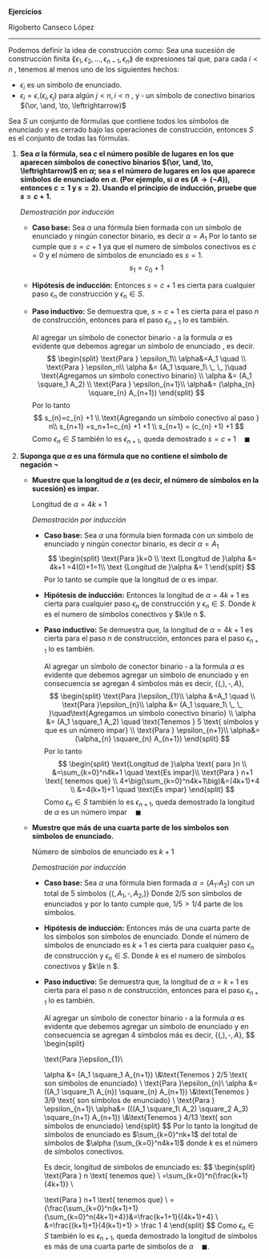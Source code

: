 **Ejercicios**

Rigoberto Canseco López

***

Podemos definir la idea de construcción como: Sea una sucesión de construcción finita $\lang \epsilon_1, \epsilon_2, ..., \epsilon_{n-1}, \epsilon_n \rang$ de expresiones tal que, para cada $i < n$ , tenemos al menos uno de los siguientes hechos:

* $\epsilon_i$ es un símbolo de enunciado.
* $\epsilon_i=\epsilon_\square(\epsilon_i,\epsilon_j)$ para algún $j <n, i<n$ , y $\square$ un símbolo de conectivo binarios $(\or, \and, \to, \leftrightarrow)$   

Sea $S$ un conjunto de fórmulas que contiene todos los símbolos de enunciado y es cerrado bajo las operaciones de construcción, entonces $S$ es el conjunto de todas las fórmulas.

1. **Sea $\alpha$ la fórmula, sea $c$ el número posible de lugares en los que aparecen símbolos de conectivo binarios $(\or, \and, \to, \leftrightarrow)$ en $\alpha$; sea $s$ el número de lugares en los que aparece símbolos de enunciado en $\alpha$. (Por ejemplo, si $\alpha$ es $(A\to(\neg A))$, entonces $c=1$ y $s=2)$. Usando el principio de inducción, pruebe que $s=c+1$.**

   *Demostración por inducción*

   * **Caso base:** Sea $\alpha$ una fórmula bien formada con un símbolo de enunciado y ningún conector binario, es decir $\alpha=A_1$
     Por lo tanto se cumple que $s=c+1$ ya que el numero de símbolos conectivos es $c = 0$ y el número de símbolos de enunciado es $s=1$.
     $$
     s_1=c_0+1
     $$

   * **Hipótesis de inducción:** Entonces $s=c+1$ es cierta para cualquier paso $\epsilon_n$ de construcción y $\epsilon_n \in S$.

   * **Paso inductivo:** Se demuestra que, $s=c+1$ es cierta para el paso $n$ de construcción, entonces para el paso $\epsilon_{n+1}$ lo es también.

     Al agregar un símbolo de conector binario $\square$ a la formula $\alpha$ es evidente que debemos agregar un símbolo de enunciado , es decir.
     $$
     \begin{split}
     \text{Para } \epsilon_1\\
     \alpha&=A_1 \quad \\
      \text{Para } \epsilon_n\\
     \alpha &= (A_1 \square_1\  \_ \_  )\quad \text{Agregamos un símbolo conectivo binario} \\
     \alpha &= (A_1 \square_1 A_2) \\
      \text{Para } \epsilon_{n+1}\\
     \alpha&= (\alpha_{n} \square_{n} A_{n+1})
     \end{split}
     $$
     Por lo tanto
     $$
     s_{n}=c_{n} +1 \\
     \text{Agregando un símbolo conectivo al paso } n\\
     s_{n+1} =s_n+1=c_{n} +1 +1 \\
     s_{n+1} = (c_{n} +1) +1
     $$
     Como $\epsilon_n \in S$ también lo es $\epsilon_{n+1}$, queda demostrado $s=c+1 \quad \blacksquare$   

2. **Suponga que $\alpha$ es una fórmula que no contiene el símbolo de negación $\neg$**

   * **Muestre que la longitud de $a$ (es decir, el número de símbolos en la sucesión) es impar.** 

     Longitud de $\alpha = 4k+1$

     *Demostración por inducción*

     * **Caso base:** Sea $\alpha$ una fórmula bien formada con un símbolo de enunciado y ningún conector binario, es decir $\alpha=A_1$
       $$
       \begin{split}
       \text{Para }k=0 \\ 
       \text {Longitud de }\alpha &= 4k+1 =4(0)+1=1\\
       \text {Longitud de }\alpha &= 1
       \end{split}
       $$
       Por lo tanto se cumple que la longitud de $\alpha$ es impar. 

     * **Hipótesis de inducción:** Entonces la longitud de $\alpha=4k+1$ es cierta para cualquier paso $\epsilon_n$ de construcción y $\epsilon_n \in S$. Donde $k$ es el numero de símbolos conectivos y $k\le n $. 

     * **Paso inductivo:** Se demuestra que, la longitud de $\alpha=4k+1$ es cierta para el paso $n$ de construcción, entonces para el paso $\epsilon_{n+1}$ lo es también.

       Al agregar un símbolo de conector binario $\square$ a la formula $\alpha$ es evidente que debemos agregar un símbolo de enunciado y en consecuencia se agregan 4 símbolos más es decir, $\{(,),\square,A\}$, 
       $$
       \begin{split}
        \text{Para }\epsilon_{1}\\
       \alpha &=A_1 \quad \\
        \text{Para }\epsilon_{n}\\
       \alpha &= (A_1 \square_1\  \_ \_  )\quad\text{Agregamos un símbolo conectivo binario} \\
       \alpha &= (A_1 \square_1 A_2) \quad \text{Tenemos } 5 \text{ símbolos y que es un número impar} \\
        \text{Para } \epsilon_{n+1}\\
       \alpha&= (\alpha_{n} \square_{n} A_{n+1})
       \end{split}
       $$
       Por lo tanto
       $$
       \begin{split}
       \text{Longitud de }\alpha \text{ para }n \\
       &=\sum_{k=0}^n4k+1 \quad \text{Es impar}\\
       \text{Para } n+1 \text{ tenemos que} \\
       4+\big(\sum_{k=0}^n4k+1\big)&=(4k+1)+4 \\
       &=4(k+1)+1 \quad \text{Es impar}
       \end{split}
       $$
       Como $\epsilon_n \in S$ también lo es $\epsilon_{n+1}$, queda demostrado la longitud de $\alpha$ es un número impar$\quad \blacksquare$   

   * **Muestre que más de una cuarta parte de los símbolos son símbolos de enunciado.**

     Número de símbolos de enunciado es $k+1$

     *Demostración por inducción*

     * **Caso base:** Sea $\alpha$ una fórmula bien formada  $\alpha=(A_1\square A_2)$ con un total de 5 símbolos $\{(,A_1,\square, A_2,)\}$
       Donde $2/5$ son símbolos de enunciados y por lo tanto cumple que, $1/5>1/4$ parte de los símbolos.

     * **Hipótesis de inducción:** Entonces más de una cuarta parte de los símbolos son símbolos de enunciado. 
       Donde el número de símbolos de enunciado es $k+1$ es cierta para cualquier paso $\epsilon_n$ de construcción y $\epsilon_n \in S$. Donde $k$ es el numero de símbolos conectivos y $k\le n $. 

     * **Paso inductivo:** Se demuestra que, la longitud de $\alpha=k+1$ es cierta para el paso $n$ de construcción, entonces para el paso $\epsilon_{n+1}$ lo es también.

       Al agregar un símbolo de conector binario $\square$ a la formula $\alpha$ es evidente que debemos agregar un símbolo de enunciado y en consecuencia se agregan 4 símbolos más es decir, $\{(,),\square,A\}$, 
       $$
       \begin{split}
       
        \text{Para }\epsilon_{1}\\
       
       \alpha &= (A_1 \square_1 A_{n+1})
       \\&\text{Tenemos } 2/5 \text{ son símbolos de enunciado} \\
        \text{Para }\epsilon_{n}\\
       \alpha &= ((A_1 \square_1\  A_{n}) \square_{n} A_{n+1}) 
       \\&\text{Tenemos } 3/9 \text{ son símbolos de enunciado} \\
        \text{Para } \epsilon_{n+1}\\
       \alpha&= (((A_1 \square_1\  A_2) \square_2 A_3) \square_{n+1} A_{n+1})
       \\&\text{Tenemos } 4/13 \text{ son símbolos de enunciado} 
       \end{split}
       $$
       Por lo tanto la longitud de símbolos de enunciado es $\sum_{k=0}^nk+1$ del total de símbolos de $\alpha (\sum_{k=0}^n4k+1)$ donde $k$ es el número de símbolos conectivos. 

       Es decir, longitud de símbolos de enunciado es:
       $$
       \begin{split}
       \text{Para } n \text{ tenemos que} \\
        =\sum_{k=0}^n{\frac{k+1}{4k+1}} \\
       
       \text{Para } n+1 \text{ tenemos que} \\
        ={\frac{\sum_{k=0}^n(k+1)+1}{\sum_{k=0}^n(4k+1)+4}}&=\frac{k+1+1}{(4k+1)+4} \\
       &=\frac{(k+1)+1}{4(k+1)+1} > \frac 1 4 
       \end{split}
       $$
       Como $\epsilon_n \in S$ también lo es $\epsilon_{n+1}$, queda demostrado la longitud de símbolos es más de una cuarta parte de símbolos  de $\alpha \quad \blacksquare$.

     


